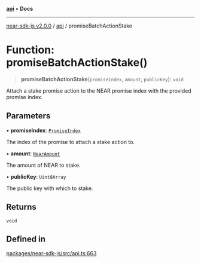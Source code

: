 [**api**](../README.md) • **Docs**

***

[near-sdk-js v2.0.0](../../packages.md) / [api](../README.md) / promiseBatchActionStake

# Function: promiseBatchActionStake()

> **promiseBatchActionStake**(`promiseIndex`, `amount`, `publicKey`): `void`

Attach a stake promise action to the NEAR promise index with the provided promise index.

## Parameters

• **promiseIndex**: [`PromiseIndex`](../../utils/type-aliases/PromiseIndex.md)

The index of the promise to attach a stake action to.

• **amount**: [`NearAmount`](../../utils/type-aliases/NearAmount.md)

The amount of NEAR to stake.

• **publicKey**: `Uint8Array`

The public key with which to stake.

## Returns

`void`

## Defined in

[packages/near-sdk-js/src/api.ts:663](https://github.com/dim-daskalov/near-sdk-js/blob/2106fc51376e2b231e6213142832df3fe72cc201/packages/near-sdk-js/src/api.ts#L663)
